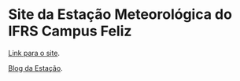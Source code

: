 # Site da Estação Meteorológica do IFRS Campus Feliz

<p><a href="https://estacao-ifrs.herokuapp.com/" target="_blank">Link para o site</a>.</p>
<p><a href="https://estacaometeorologicafeliz.blogspot.com/" target="_blank">Blog da Estação</a>.</p>
